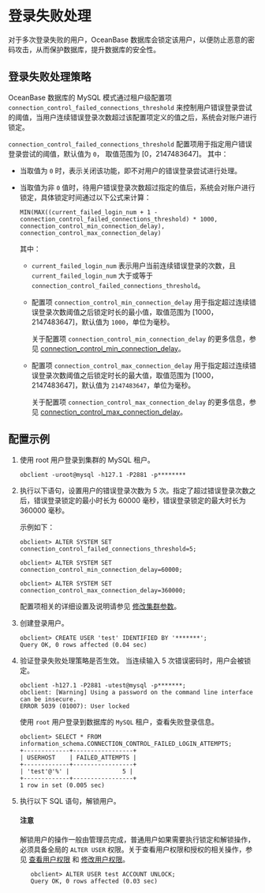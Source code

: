 # 登录失败处理

对于多次登录失败的用户，OceanBase 数据库会锁定该用户，以便防止恶意的密码攻击，从而保护数据库，提升数据库的安全性。

## 登录失败处理策略

OceanBase 数据库的 MySQL 模式通过租户级配置项 `connection_control_failed_connections_threshold` 来控制用户错误登录尝试的阈值，当用户连续错误登录次数超过该配置项定义的值之后，系统会对账户进行锁定。

`connection_control_failed_connections_threshold` 配置项用于指定用户错误登录尝试的阈值，默认值为 `0`， 取值范围为 \[0，2147483647\]。 其中：

* 当取值为 `0` 时，表示关闭该功能，即不对用户的错误登录尝试进行处理。

* 当取值为非 `0` 值时，待用户错误登录次数超过指定的值后，系统会对账户进行锁定，具体锁定时间通过以下公式来计算：

  `MIN(MAX((current_failed_login_num + 1 - connection_control_failed_connections_threshold) * 1000, connection_control_min_connection_delay), connection_control_max_connection_delay)`

  其中：
  
  * `current_failed_login_num` 表示用户当前连续错误登录的次数，且 `current_failed_login_num` 大于或等于 `connection_control_failed_connections_threshold`。

  * 配置项 `connection_control_min_connection_delay` 用于指定超过连续错误登录次数阈值之后锁定时长的最小值，取值范围为 \[1000，2147483647\]，默认值为 `1000`，单位为毫秒。

    关于配置项 `connection_control_min_connection_delay` 的更多信息，参见 [connection_control_min_connection_delay](../../../../7.reference/8.configuration-items-and-system-variables/1.system-configuration-items/4.tenant-level-configuration-items/6.connection_control_min_connection_delay.md)。

  * 配置项 `connection_control_max_connection_delay` 用于指定超过连续错误登录次数阈值之后锁定时长的最大值，取值范围为 \[1000，2147483647\]，默认值为 `2147483647`，单位为毫秒。

    关于配置项 `connection_control_max_connection_delay` 的更多信息，参见 [connection_control_max_connection_delay](../../../../7.reference/8.configuration-items-and-system-variables/1.system-configuration-items/4.tenant-level-configuration-items/7.connection_control_max_connection_delay.md)。

## 配置示例

1. 使用 root 用户登录到集群的 MySQL 租户。

   ```shell
   obclient -uroot@mysql -h127.1 -P2881 -p********
   ```

2. 执行以下语句，设置用户的错误登录次数为 5 次。指定了超过错误登录次数之后，错误登录锁定的最小时长为 60000 毫秒，错误登录锁定的最大时长为 360000 毫秒。

   示例如下：

   ```shell
   obclient> ALTER SYSTEM SET connection_control_failed_connections_threshold=5;
   
   obclient> ALTER SYSTEM SET connection_control_min_connection_delay=60000;
   
   obclient> ALTER SYSTEM SET connection_control_max_connection_delay=360000;
   ```

   配置项相关的详细设置及说明请参见 [修改集群参数](../../../../7.reference/2.system-management/2.configuration-management/2.set-parameters.md)。

3. 创建登录用户。

   ```shell
   obclient> CREATE USER 'test' IDENTIFIED BY '*******';
   Query OK, 0 rows affected (0.04 sec)
    ```

4. 验证登录失败处理策略是否生效。
   当连续输入 5 次错误密码时，用户会被锁定。

   ```shell
   obclient -h127.1 -P2881 -utest@mysql -p*******;
   obclient: [Warning] Using a password on the command line interface can be insecure.
   ERROR 5039 (01007): User locked
   ```

   使用 `root` 用户登录到数据库的 `MySQL` 租户，查看失败登录信息。

   ```shell
   obclient> SELECT * FROM information_schema.CONNECTION_CONTROL_FAILED_LOGIN_ATTEMPTS;
   +-------------+-----------------+
   | USERHOST    | FAILED_ATTEMPTS |
   +-------------+-----------------+
   | 'test'@'%' |               5 |
   +-------------+-----------------+
   1 row in set (0.005 sec)
   ```

5. 执行以下 SQL 语句，解锁用户。

   <main id="notice" type='notice'>
    <h4>注意</h4>
    <p>解锁用户的操作一般由管理员完成，普通用户如果需要执行锁定和解锁操作，必须具备全局的 <code>ALTER USER</code> 权限。关于查看用户权限和授权的相关操作，参见 <a href="../../../../6.manage/5.security-and-permissions/3.access-control/2.user-and-permission/2.permission-of-mysql-mode/4.view-user-permissions-of-mysql-mode.md">查看用户权限</a>  和 <a href="../../../../6.manage/5.security-and-permissions/3.access-control/2.user-and-permission/2.permission-of-mysql-mode/5.modify-user-permissions-of-mysql-mode.md">修改用户权限</a>。</p>
   </main>

      ```shell
         obclient> ALTER USER test ACCOUNT UNLOCK;
         Query OK, 0 rows affected (0.03 sec)
      ```
